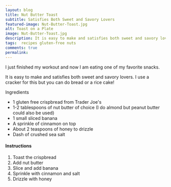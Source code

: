```yaml
---
layout: blog
title: Nut Butter Toast
subtitle: Satisfies Both Sweet and Savory Lovers
featured-image: Nut-Butter-Toast.jpg
alt: Toast on a Plate
image: Nut-Butter-Toast.jpg
description: It is easy to make and satisfies both sweet and savory lovers. I use a cracker for this but you can do bread or a rice cake!
tags:  recipes gluten-free nuts
comments: true
permalink:
---
```

I just finished my workout and now I am eating one of my favorite snacks.

It is easy to make and satisfies both sweet and savory lovers. I use a cracker for this but you can do bread or a rice cake!

Ingredients

* 1 gluten free crispbread from Trader Joe's
* 1-2 tablespoons of nut butter of choice (I do almond but peanut butter could also be used)
* 1 small sliced banana
* A sprinkle of cinnamon on top
* About 2 teaspoons of honey to drizzle
* Dash of crushed sea salt



#### Instructions
1. Toast the crispbread
2. Add nut butter
3. Slice and add banana
4. Sprinkle with cinnamon and salt
5. Drizzle with honey
